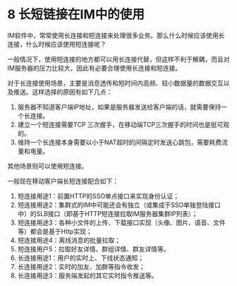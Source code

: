 # 8 长短链接在IM中的使用
IM软件中，常常使用长连接和短连接来处理很多业务。那么什么时候应该使用长连接，什么时候应该使用短连接呢？

一般情况下，使用短连接的地方都可以用长连接代替，但这样不利于解耦，而且对IM服务器的压力比较大，因此有必要合理使用长连接和短连接。

对于长连接使用场景，主要是消息透传和短时间内高频、较小数据量的数据交互以及推送。这样选择的原因有如下几点：

1.  服务器不知道客户端IP地址，如果是服务器发送给客户端的话，就需要保持一个长连接。
2.  建立一个短连接需要TCP 三次握手，在移动端TCP三次握手的时间也是挺可观的。
3.  维持一个长连接本身需要以小于NAT超时的间隔定时发送心跳包，需要耗费流量和电量。

其他场景则可以使用短连接。

一般现在移动客户端长短连接配合如下：
1.  短连接用途1：前置HTTP的SSO单点接口来实现身份认证；
2.  短连接用途2：集群式的IM中可能还会有独立（或集成于SSO单独登陆接口中）的SLB接口（即基于HTTP短连接拉取IM服务器集群IP列表）；
3.  短连接用途3：各种小文件的上传、下载接口实现（头像、图片、语音、文件等）都会是基于Http实现；
4.  短连接用途4：离线消息的批量拉取；
5.  短连接用户5：拉取好友详情、群组详情、群友详情等。
6.  长连接用途1：用户的实时上、下线状态通知；
7.  长连接用途2：实时的加友、加群等指令收发；
8.  长连接用途3：服务端发起的其它实时指令推送等。
